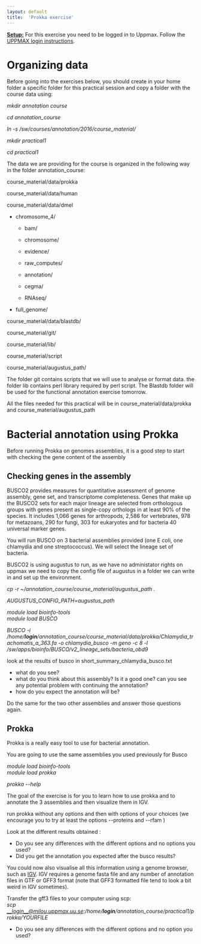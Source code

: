 ```yaml
---
layout: default
title:  'Prokka exercise'
---
```


<u>**Setup:**</u> For this exercise you need to be logged in to Uppmax. Follow the [UPPMAX login instructions](LoginInstructions).


# Organizing data

Before going into the exercises below, you should create in your home folder a specific folder for this practical session and copy a folder with the course data using:  

*mkdir annotation course*

*cd annotation_course*

*ln -s /sw/courses/annotation/2016/course_material/*

*mkdir practical1*

*cd practical1*


The data we are providing for the course is organized in the following way in the folder annotation\_course:

course\_material/data/prokka

course\_material/data/human

course\_material/data/dmel

- chromosome_4/

  - bam/

  - chromosome/

  - evidence/

  - raw_computes/
  
  - annotation/
  
  - cegma/
  
  - RNAseq/

- full_genome/


course\_material/data/blastdb/

course\_material/git/

course\_material/lib/  

course\_material/script

course\_material/augustus_path/

The folder git contains scripts that we will use to analyse or format data. 
the folder lib contains perl library required by perl script.
The Blastdb folder will be used for the functional annotation exercise tomorrow.

All the files needed for this practical will be in course_material/data/prokka and course_material/augustus_path

# Bacterial annotation using Prokka

Before running Prokka on genomes assemblies, it is a good step to start with checking the gene content of the assembly

## Checking genes in the assembly

BUSCO2 provides measures for quantitative assessment of genome assembly, gene set, and transcriptome completeness. Genes that make up the BUSCO2 sets for each major lineage are selected from orthologous groups with genes present as single-copy orthologs in at least 90% of the species. It includes 1,066 genes for arthropods, 2,586 for vertebrates, 978 for metazoans, 290 for fungi, 303 for eukaryotes and for bacteria 40 universal marker genes.

You will run BUSCO on 3 bacterial assemblies provided (one E coli, one chlamydia and one streptococcus). We will select the lineage set of bacteria.

BUSCO2 is using augustus to run, as we have no administator rights on uppmax we need to copy the config file of augustus in a folder we can write in and set up the environment.

*cp -r ~/annotation_course/course_material/augustus_path .*

*AUGUSTUS_CONFIG_PATH=augustus_path*

_module load bioinfo-tools_  
_module load BUSCO_  


*BUSCO -i /home/__login__/annotation\_course/course\_material/data/prokka/Chlamydia_trachomatis_a_363.fa -o chlamydia_busco -m geno -c 8 -l /sw/apps/bioinfo/BUSCO/v2_lineage_sets/bacteria_obd9*

look at the results of busco in short_summary_chlamydia_busco.txt

- what do you see? 
- what do you think about this assembly? Is it a good one? can you see any potential problem with continuing the annotation?
- how do you expect the annotation will be?

Do the same for the two other assemblies and answer those questions again.

## Prokka

Prokka is a really easy tool to use for bacterial annotation.

You are going to use the same assemblies you used previously for Busco

_module load bioinfo-tools_  
*module load prokka*

*prokka --help*

The goal of the exercise is for you to learn how to use prokka and to annotate the 3 assemblies and then visualize them in IGV.

run prokka without any options and then with options of your choices (we encourage you to try at least the options --proteins and --rfam )

Look at the different results obtained :

- Do you see any differences with the different options and no options you used?
- Did you get the annotation you expected after the busco results?

You could now also visualise all this information using a genome browser, such as [IGV](http://www.broadinstitute.org/igv/home). 
IGV requires a genome fasta file and any number of annotation files in GTF or GFF3 format (note that GFF3 formatted file tend to look a bit weird in IGV sometimes).

Transfer the gff3 files to your computer using scp:    
*scp __login__@milou.uppmax.uu.se:/home/__login__/annotation\_course/practical1/prokka/YOURFILE*  


- Do you see any differences with the different options and no option you used?

